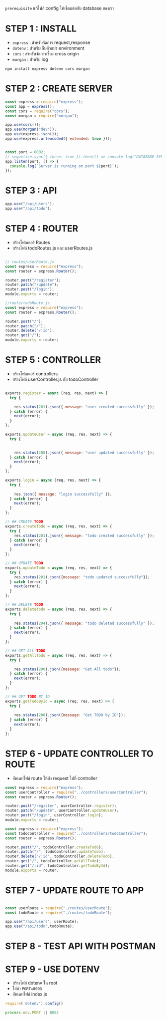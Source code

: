 `prerequisite` แก้ไฟล์ config ให้เชื่อมต่อกับ database ของเรา


# STEP 1 : INSTALL 

- `express` : สำหรับจัดการ request,response
- `dotenv` : สำหรับเก็บตัวแปร environment
- `cors` : สำหรับจัดการเรื่อง cross origin
- `morgan` : สำหรับ log 

```
npm install express dotenv cors morgan
```

# STEP 2 : CREATE SERVER

```js
const express = require("express");
const app = express();
const cors = require("cors");
const morgan = require("morgan");

app.use(cors());
app.use(morgan("dev"));
app.use(express.json());
app.use(express.urlencoded({ extended: true }));


const port = 8002;
// sequelize.sync({ force: true }).then(() => console.log("DATABASE SYNC"))
app.listen(port, () => {
  console.log(`Server is running on port ${port}`);
});

```
# STEP 3 : API
```js
app.use("/api/users");
app.use("/api/todo");

```

# STEP 4 : ROUTER
- สร้างโฟลเดอร์ Routes
- สร้างไฟล์ todoRoutes.js และ userRoutes.js

```js

// routes/userRoute.js
const express = require("express");
const router = express.Router();

router.post("/register");
router.patch("/update");
router.post("/login");
module.exports = router;
```

```js
//route/todoRoute.js
const express = require("express");
const router = express.Router();

router.post("/");
router.patch("/");
router.delete("/:id");
router.get("/");
module.exports = router;

```
# STEP 5 : CONTROLLER
- สร้างโฟลเดอร์ controllers 
- สร้างไฟล์  userController.js กับ todoController

```js

exports.register = async (req, res, next) => {
  try {

    res.status(201).json({ message: "user created successfully" });
  } catch (error) {
    next(error);
  }
};

exports.updateUser = async (req, res, next) => {
  try {

   
    res.status(200).json({ message: "user updated successfully" });
  } catch (error) {
    next(error);
  }
};

exports.login = async (req, res, next) => {
  try {
   
    res.json({ message: "login successfully" });
  } catch (error) {
    next(error);
  }
};


```

```js
// ## CREATE TODO
exports.createTodo = async (req, res, next) => {
  try {
    res.status(201).json({ message: "todo created successfully" });
  } catch (error) {
    next(error);
  }
};

// ## UPDATE TODO
exports.updateTodo = async (req, res, next) => {
  try {
    res.status(201).json({message: "todo updated successfully"});
  } catch (error) {
    next(error);
  }
};

// ## DELETE TODO
exports.deleteTodo = async (req, res, next) => {
  try {
   
    res.status(204).json({ message: "todo deleted successfully" });
  } catch (error) {
    next(error);
  }
};

// ## GET ALL TODO
exports.getAllTodo = async (req, res, next) => {
  try {

    res.status(200).json({message: "Get All todo"});
  } catch (error) {
    next(error);
  }
};

// ## GET TODO BY ID
exports.getTodoById = async (req, res, next) => {
  try {
   
    res.status(200).json({message: "Get TODO by ID"});
  } catch (error) {
    next(error);
  }
};


```
# STEP 6 - UPDATE CONTROLLER TO ROUTE

- อัพเดทไฟล์ route ให้ส่ง request ไปที่ controller
```js 
const express = require("express");
const userController = require("../controllers/userController");
const router = express.Router();

router.post("/register", userController.register);
router.patch("/update", userController.updateUser);
router.post("/login", userController.login);
module.exports = router;

```

```js
const express = require("express");
const todoController = require("../controllers/todoController");
const router = express.Router();

router.post("/", todoController.createTodo);
router.patch("/", todoController.updateTodo);
router.delete("/:id", todoController.deleteTodo);
router.get("/", todoController.getAllTodo);
router.get("/:id", todoController.getTodoById);
module.exports = router;

```

# STEP 7 - UPDATE ROUTE TO APP

```js

const userRoute = require("./routes/userRoute");
const todoRoute = require("./routes/todoRoute");

app.use("/api/users", userRoute);
app.use("/api/todo",todoRoute);

```

# STEP 8 - TEST API WITH POSTMAN

# STEP 9 - USE DOTENV
- สร้างไฟล์ dotenv ใน root
- ใส่ค่า `PORT=8003`
- อัพเดทไฟล์ index.js

```js
require('dotenv').config()

process.env.PORT || 8002

```